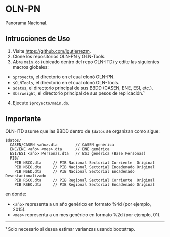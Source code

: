 OLN-PN
=======

Panorama Nacional.

Intrucciones de Uso
-------------------

1. Visite https://github.com/igutierrezm.
2. Clone los repositorios OLN-PN y OLN-Tools.
3. Abra ``main.do`` (ubicado dentro del repo OLN-ITD) y edite las siguientes
macros globales:
  * ``$proyecto``, el directorio en el cual clonó OLN-PN.
  * ``$OLNTools``, el directorio en el cual clonó OLN-Tools.
  * ``$datos``, el directorio principal de sus BBDD (CASEN, ENE, ESI, etc.).
  * ``$bsrweight``, el directorio principal de sus pesos de replicación.¹
4. Ejecute ``$proyecto/main.do``.

Importante
----------

OLN-ITD asume que las BBDD dentro de ``$datos`` se organizan como sigue:
```
$datos/
  CASEN/CASEN <año>.dta        // CASEN genérica
  ENE/ENE <año> <mes>.dta      // ENE genérica
  ESI/ESI <año> Personas.dta   // ESI genérica (Base Personas)
  PIB/
    PIB NSCO.dta     // PIB Nacional Sectorial Corriente  Original
    PIB NSEO.dta     // PIB Nacional Sectorial Encadenado Original
    PIB NSED.dta     // PIB Nacional Sectorial Encadenado Desestacionalizado
    PIB RSCO.dta     // PIB Regional Sectorial Corriente  Original
    PIB RSEO.dta     // PIB Regional Sectorial Encadenado Original
```
en donde:
- ``<año>`` representa a un año genérico en formato %4d (por ejemplo, 2015).
- ``<mes>`` representa a un mes genérico en formato %2d (por ejemplo, 01).


----------------
¹ Solo necesario si desea estimar varianzas usando bootstrap. 

